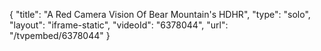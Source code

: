 {
    "title": "A Red Camera Vision Of Bear Mountain's HDHR",
    "type": "solo",
    "layout": "iframe-static",
    "videoId": "6378044",
    "url": "\/tvpembed\/6378044"
}